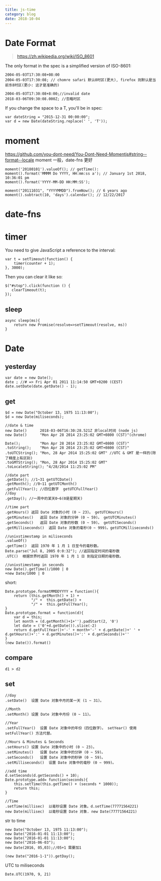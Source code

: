 ```yaml
---
title: js-time
category: blog
date: 2018-10-04
---
```

# Date Format
> https://zh.wikipedia.org/wiki/ISO_8601

The only format in the spec is a simplified version of ISO-8601:

	2004-05-03T17:30:08+08:00
	2004-05-03T17:30:08; // chomre safari 默认0时区(更大), firefox 则默认是当前东8时区(更小: 这才是准确的)

	2004-05-03T17:30:08+8:00;//invalid date
	2018-03-06T09:30:08.000Z; //忽略时区

If you change the space to a T, you'll be in spec:

	var dateString = "2015-12-31 00:00:00";
	var d = new Date(dateString.replace(' ', 'T'));

# moment
https://github.com/you-dont-need/You-Dont-Need-Momentjs#string--format--locale
moment 一般，date-fns 更好

	moment('20180101').valueOf(); // getTime():
	moment().format('MMMM Do YYYY, HH:mm:ss a'); // January 1st 2018, 10:36:01 pm
	moment().format('YYYY-MM-DD HH:MM:SS');

	moment("20111031", "YYYYMMDD").fromNow(); // 6 years ago
	moment().subtract(10, 'days').calendar(); // 12/22/2017

# date-fns

# timer
You need to give JavaScript a reference to the interval:

	var t = setTimeout(function() {
		timer(counter + 1);
	}, 3000);

Then you can clear it like so:

	$("#stop").click(function () {
	   clearTimeout(t);
	});

## sleep

    async sleep(ms){
        return new Promise(resolve=>setTimeout(resolve, ms))
    }

# Date

## yesterday

	var date = new Date();
	date ; //# => Fri Apr 01 2011 11:14:50 GMT+0200 (CEST)
	date.setDate(date.getDate() - 1);

## get

	$d = new Date("October 13, 1975 11:13:00");
	$d = new Date(miliseconds);

	//date & time
	new Date()		2018-03-06T16:30:28.521Z 非local时间 (node js)
	new Date()		"Mon Apr 28 2014 23:25:02 GMT+0800 (CST)"(chrome)

	Date(); 		"Mon Apr 28 2014 23:25:02 GMT+0800 (CST)"
	.toString(); 	"Mon Apr 28 2014 23:25:02 GMT+0800 (CST)"
	.toUTCString();	"Mon, 28 Apr 2014 15:25:02 GMT" //UTC & GMT 是一样的(除了精度上有区别)
	.toGMTString();	"Mon, 28 Apr 2014 15:25:02 GMT"
	.toLocaleString(); "4/28/2014 11:25:02 PM"

	//date part
	.getDate(); //1~31 getUTCDate()
	.getMonth(); //0~11 getUTCMonth()
	.getFullYear(); //四位数字	getUTCFullYear()
	//day
	.getDay(); //一周中的某天0~6(0是星期天)

	//time part
	.getHours()	返回 Date 对象的小时 (0 ~ 23)。 getUTCHours()
	.getMinutes()	返回 Date 对象的分钟 (0 ~ 59)。	getUTCMinutes()
	.getSeconds()	返回 Date 对象的秒数 (0 ~ 59)。 getUTCSeconds()
	.getMilliseconds()	返回 Date 对象的毫秒(0 ~ 999)。getUTCMilliseconds()

	//unixstimestamp in miliseconds
	.valueOf()
	.getTime()	返回 1970 年 1 月 1 日至今的毫秒数。
	Date.parse("Jul 8, 2005 0:0:32"); //返回指定时间的毫秒数
	.UTC()	根据世界时返回 1970 年 1 月 1 日 到指定日期的毫秒数。

	//unixstimestamp in seconds
	new Date().getTime()/1000 | 0
	+new Date/1000 | 0

short:

	Date.prototype.formatMMDDYYYY = function(){
		return (this.getMonth() + 1) +
				"/" +  this.getDate() +
				"/" +  this.getFullYear();
	}
	Date.prototype.format = function(d){
		var d = this;
        let month = (d.getMonth()+1+'').padStart(2, '0')
        let date = ('0'+d.getDate()).slice(-2)
		return d.getFullYear()+'-' + month+'-' + d.getDate()+' ' + d.getHours()+':' + d.getMinutes()+':' + d.getSeconds()+''
	}
    (new Date()).format()

## compare

	d1 > d2

## set

	//day
	.setDate()	设置 Date 对象中月的某一天 (1 ~ 31)。

	//Month
	.setMonth()	设置 Date 对象中月份 (0 ~ 11)。

	//Year
	.setFullYear()	设置 Date 对象中的年份（四位数字）。 setYear()	使用 setFullYear() 方法代替。

	//Hours & Minutes & Seconds
	.setHours()	设置 Date 对象中的小时 (0 ~ 23)。
	.setMinutes()	设置 Date 对象中的分钟 (0 ~ 59)。
	.setSeconds()	设置 Date 对象中的秒钟 (0 ~ 59)。
	.setMilliseconds()	设置 Date 对象中的毫秒 (0 ~ 999)。

	//add time
	d.setSeconds(d.getSeconds() + 10);
	Date.prototype.add= function(seconds){
		this.setTime(this.getTime() + (seconds * 1000));
		return this;
	}

	//Time
	.setTime(millisec)	以毫秒设置 Date 对象。d.setTime(77771564221)
	new Date(millisec)	以毫秒设置 Date 对象. new Date(77771564221)

str to time

	new Date("October 13, 1975 11:13:00");
	new Date("2016-01-01 11:13:00");
	new Date("2016-01-01 11:13:00");
	new Date("2016-06-03");
	new Date(2016, 05,03);//05+1 需要加1

	(new Date("2016-1-1")).getDay();

UTC to miliseconds

	Date.UTC(1970, 9, 21)